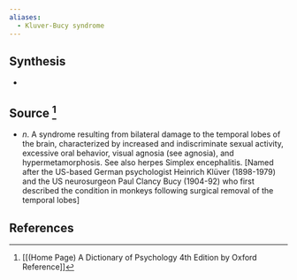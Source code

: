 ```yaml
---
aliases:
  - Kluver-Bucy syndrome
---
```

## Synthesis
- 
## Source [^1]
- $n$. A syndrome resulting from bilateral damage to the temporal lobes of the brain, characterized by increased and indiscriminate sexual activity, excessive oral behavior, visual agnosia (see agnosia), and hypermetamorphosis. See also herpes Simplex encephalitis. \[Named after the US-based German psychologist Heinrich Klüver (1898-1979) and the US neurosurgeon Paul Clancy Bucy (1904-92) who first described the condition in monkeys following surgical removal of the temporal lobes]
## References

[^1]: [[(Home Page) A Dictionary of Psychology 4th Edition by Oxford Reference]]